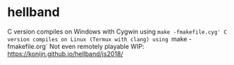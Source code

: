 # hellband

C version compiles on Windows with Cygwin using `make -fmakefile.cyg'
C version compiles on Linux (Termux with clang) using `make -fmakefile.org`
Not even remotely playable WIP: https://konijn.github.io/hellband/js2018/
